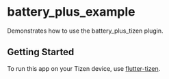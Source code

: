 # battery_plus_example

Demonstrates how to use the battery_plus_tizen plugin.

## Getting Started

To run this app on your Tizen device, use [flutter-tizen](https://github.com/flutter-tizen/flutter-tizen).
